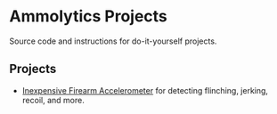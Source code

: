 # Ammolytics Projects
Source code and instructions for do-it-yourself projects.


## Projects

- [Inexpensive Firearm Accelerometer](https://github.com/ammolytics/projects/tree/master/accelerometer) for detecting flinching, jerking, recoil, and more.
